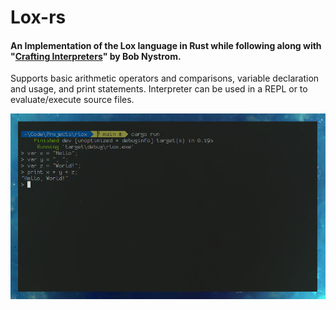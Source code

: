 # Lox-rs 
#### An Implementation of the Lox language in Rust while following along with "[Crafting Interpreters](https://craftinginterpreters.com/)" by Bob Nystrom.

Supports basic arithmetic operators and comparisons, variable declaration and usage, and print statements. Interpreter can be used in a REPL or to evaluate/execute source files.
  <p align="center">
    <img src="https://github.com/JPDye/Lox-rs/blob/main/images/hq_repl_sc_1.png" />
  </p>
